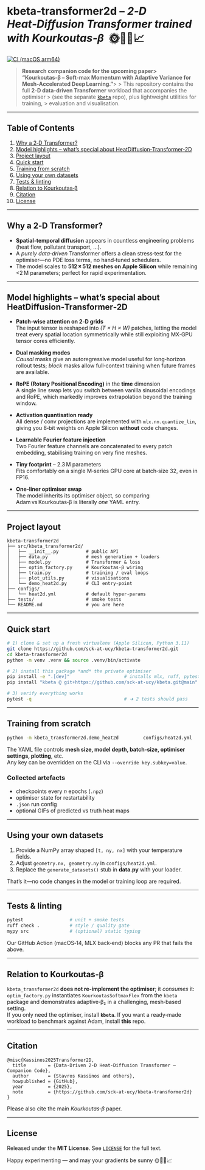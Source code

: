 # kbeta‑transformer2d – *2‑D Heat‑Diffusion Transformer trained with Kourkoutas‑β*  🌞🦎🚀📈

[![CI (macOS arm64)](https://github.com/sck-at-ucy/kbeta-transformer2d/actions/workflows/ci.yml/badge.svg)](https://github.com/sck-at-ucy/kbeta-transformer2d/actions/workflows/ci.yml)

> **Research companion code for the upcoming paper> “Kourkoutas‑β – Soft‑max Momentum with Adaptive Variance for Mesh‑Accelerated Deep Learning.”**> > This repository contains the full **2‑D data‑driven Transformer** workload that accompanies the optimiser > (see the separate [`kbeta`](https://github.com/sck-at-ucy/kbeta) repo), plus lightweight utilities for training, > evaluation and visualisation.

---

## Table of Contents
1. [Why a 2‑D Transformer?](#why-a-2d-transformer)
2. [Model highlights – what’s special about HeatDiffusion‑Transformer‑2D](#model-highlights-whats-special-about-heatdiffusion-transformer-2d)
3. [Project layout](#project-layout)
4. [Quick start](#quick-start)
5. [Training from scratch](#training-from-scratch)
6. [Using your own datasets](#using-your-own-datasets)
7. [Tests & linting](#tests--linting)
8. [Relation to Kourkoutas‑β](#relation-to-kourkoutas-β)
9. [Citation](#citation)
10. [License](#license)

---

## Why a 2‑D Transformer?

* **Spatial‑temporal diffusion** appears in countless engineering problems (heat flow, pollutant transport, …).  
* A *purely data‑driven* Transformer offers a clean stress‑test for the optimiser—no PDE loss terms, no hand‑tuned schedulers.  
* The model scales to **512 × 512 meshes on Apple Silicon** while remaining <2 M parameters; perfect for rapid experimentation.

---

## Model highlights – what’s special about **HeatDiffusion‑Transformer‑2D**

* **Patch‑wise attention on 2‑D grids**  
  The input tensor is reshaped into *(T × H × W)* patches, letting the model
  treat every spatial location symmetrically while still exploiting MX‑GPU
  tensor cores efficiently.

* **Dual masking modes**  
  *Causal* masks give an autoregressive model useful for long‑horizon rollout
  tests; *block* masks allow full‑context training when future frames are
  available.

* **RoPE (Rotary Positional Encoding)** in the **time** dimension  
  A single line swap lets you switch between vanilla sinusoidal encodings and
  RoPE, which markedly improves extrapolation beyond the training window.

* **Activation quantisation ready**  
  All dense / conv projections are implemented with `mlx.nn.quantize_lin`,
  giving you 8‑bit weights on Apple Silicon **without** code changes.

* **Learnable Fourier feature injection**  
  Two Fourier feature channels are concatenated to every patch embedding,
  stabilising training on very fine meshes.

* **Tiny footprint** – 2.3 M parameters  
  Fits comfortably on a single M‑series GPU core at batch‑size 32, even in
  FP16.

* **One‑liner optimiser swap**  
  The model inherits its optimiser object, so comparing Adam vs Kourkoutas‑β
  is literally *one* YAML entry.

---

## Project layout

```
kbeta-transformer2d
├── src/kbeta_transformer2d/
│   ├── __init__.py          # public API
│   ├── data.py              # mesh generation + loaders
│   ├── model.py             # Transformer & loss
│   ├── optim_factory.py     # Kourkoutas‑β wiring
│   ├── train.py             # training / eval loops
│   ├── plot_utils.py        # visualisations
│   └── demo_heat2d.py       # CLI entry‑point
├── configs/
│   └── heat2d.yml           # default hyper‑params
├── tests/                   # smoke tests
└── README.md                # you are here
```

---

## Quick start

```bash
# 1) clone & set up a fresh virtualenv (Apple Silicon, Python 3.11)
git clone https://github.com/sck-at-ucy/kbeta-transformer2d.git
cd kbeta-transformer2d
python -m venv .venv && source .venv/bin/activate

# 2) install this package *and* the private optimiser
pip install -e ".[dev]"                    # installs mlx, ruff, pytest, …
pip install "kbeta @ git+https://github.com/sck-at-ucy/kbeta.git@main"

# 3) verify everything works
pytest -q                                  # ➜ 2 tests should pass
```

---

## Training from scratch

```bash
python -m kbeta_transformer2d.demo_heat2d         configs/heat2d.yml                         --override model_params.epochs=30
```

The YAML file controls **mesh size, model depth, batch‑size, optimiser settings, plotting**, etc.  
Any key can be overridden on the CLI via `--override key.subkey=value`.

### Collected artefacts

* checkpoints every *n* epochs (`.npz`)
* optimiser state for restartability
* `.json` run config
* optional GIFs of predicted vs truth heat maps

---

## Using your own datasets

1. Provide a NumPy array shaped `[t, ny, nx]` with your temperature fields.  
2. Adjust `geometry.nx, geometry.ny` in `configs/heat2d.yml`.  
3. Replace the `generate_datasets()` stub in **data.py** with your loader.

That’s it—no code changes in the model or training loop are required.

---

## Tests & linting

```bash
pytest                 # unit + smoke tests
ruff check .           # style / quality gate
mypy src               # (optional) static typing
```

Our GitHub Action (macOS‑14, MLX back‑end) blocks any PR that fails the above.

---

## Relation to Kourkoutas‑β

`kbeta_transformer2d` **does not re‑implement the optimiser**; it *consumes* it:  
`optim_factory.py` instantiates `KourkoutasSoftmaxFlex` from the `kbeta` package and demonstrates adaptive‑β₂ in a challenging, mesh‑based setting.  
If you only need the optimiser, install **`kbeta`**.  If you want a ready‑made workload to benchmark against Adam, install **this** repo.

---

## Citation

```
@misc{Kassinos2025Transformer2D,
  title        = {Data‑Driven 2‑D Heat‑Diffusion Transformer – Companion Code},
  author       = {Stavros Kassinos and others},
  howpublished = {GitHub},
  year         = {2025},
  note         = {https://github.com/sck-at-ucy/kbeta-transformer2d}
}
```

Please also cite the main *Kourkoutas‑β* paper.

---

## License

Released under the **MIT License**.  See [`LICENSE`](LICENSE) for the full text.

Happy experimenting — and may your gradients be sunny 🌞🦎🚀📈

